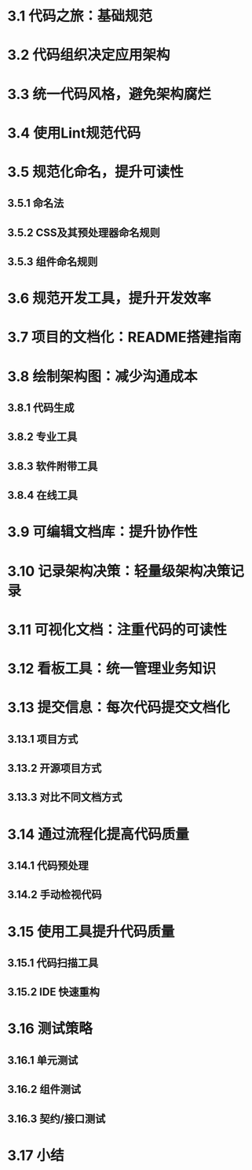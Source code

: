 # 3.1 代码之旅：基础规范
# 3.2 代码组织决定应用架构
# 3.3 统一代码风格，避免架构腐烂 
# 3.4 使用Lint规范代码 
# 3.5 规范化命名，提升可读性 
## 3.5.1 命名法 
## 3.5.2 CSS及其预处理器命名规则 
## 3.5.3 组件命名规则 
# 3.6 规范开发工具，提升开发效率 
# 3.7 项目的文档化：README搭建指南 
# 3.8 绘制架构图：减少沟通成本 
## 3.8.1 代码生成 
## 3.8.2 专业工具 
## 3.8.3 软件附带工具 
## 3.8.4 在线工具 
# 3.9 可编辑文档库：提升协作性 
# 3.10 记录架构决策：轻量级架构决策记录
# 3.11 可视化文档：注重代码的可读性
# 3.12 看板工具：统一管理业务知识 
# 3.13 提交信息：每次代码提交文档化
## 3.13.1 项目方式 
## 3.13.2 开源项目方式 
## 3.13.3 对比不同文档方式 
# 3.14 通过流程化提高代码质量 
## 3.14.1 代码预处理 
## 3.14.2 手动检视代码 
# 3.15 使用工具提升代码质量 
## 3.15.1 代码扫描工具 
## 3.15.2 IDE 快速重构 
# 3.16 测试策略 
## 3.16.1 单元测试 
## 3.16.2 组件测试 
## 3.16.3 契约/接口测试 
# 3.17 小结 